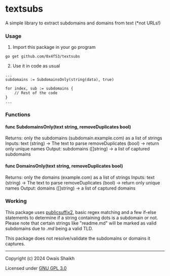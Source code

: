 # textsubs

A simple library to extract subdomains and domains from text (*not URLs!)

### Usage
1. Import this package in your go program
```
go get github.com/0x4f53/textsubs
```
2. Use it in code as usual
```
...
subdomains := SubdomainsOnly(string(data), true)

for index, sub := subdomains {
    // Rest of the code
}
...
```

### Functions

#### func SubdomainsOnly(text string, removeDuplicates bool)

Returns: only the subdomains (subdomain.example.com) as a list of strings
Inputs:
    text (string) -> The text to parse
    removeDuplicates (bool) -> return only unique names
Output:
    subdomains ([]string) -> a list of captured subdomains

#### func DomainsOnly(text string, removeDuplicates bool)

Returns: only the domains (example.com) as a list of strings
Inputs:
    text (string) -> The text to parse
    removeDuplicates (bool) -> return only unique names
Output:
    domains ([]string) -> a list of captured domains

### Working
This package uses [publicsuffix2](https://github.com/weppos/publicsuffix-go), basic regex matching and a few if-else statements to determine if a string containing dots
is a subdomain or not. Please note that certain strings like "readme.md" will be marked as valid subdomains due to
_.md_ being a valid TLD.

This package does not resolve/validate the subdomains or domains it captures.

---

Copyright (c) 2024  Owais Shaikh

Licensed under [GNU GPL 3.0](LICENSE)
